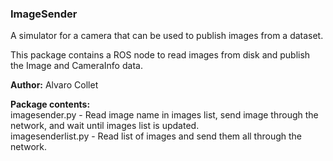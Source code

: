 ### ImageSender

A simulator for a camera that can be used to publish images from a dataset.

This package contains a ROS node to read images from disk and publish the Image and CameraInfo data.
  
**Author:** Alvaro Collet

**Package contents:**  
imagesender.py - Read image name in images list, send image through the network, and wait until images list is updated.  
imagesenderlist.py - Read list of images and send them all through the network.


